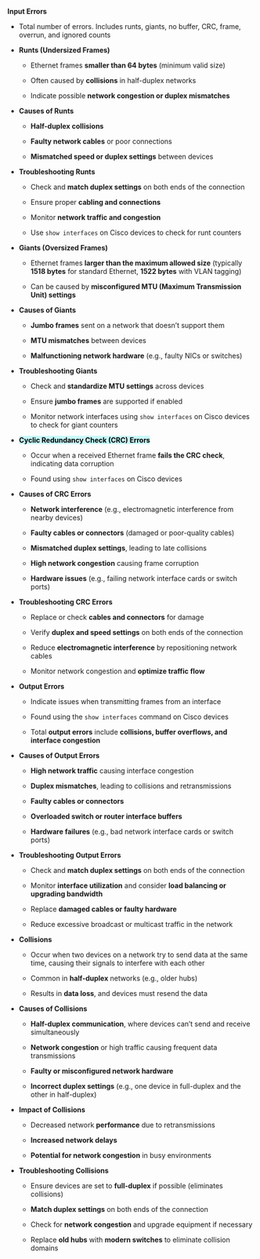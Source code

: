 **Input Errors**
- Total number of errors. Includes runts, giants, no buffer, CRC, frame, overrun, and ignored counts
- **Runts (Undersized Frames)**
    
    - Ethernet frames **smaller than 64 bytes** (minimum valid size)
        
    - Often caused by **collisions** in half-duplex networks
        
    - Indicate possible **network congestion or duplex mismatches**
        
- **Causes of Runts**
    
    - **Half-duplex collisions**
        
    - **Faulty network cables** or poor connections
        
    - **Mismatched speed or duplex settings** between devices
        
- **Troubleshooting Runts**
    
    - Check and **match duplex settings** on both ends of the connection
        
    - Ensure proper **cabling and connections**
        
    - Monitor **network traffic and congestion**
        
    - Use `show interfaces` on Cisco devices to check for runt counters


- **Giants (Oversized Frames)**
    
    - Ethernet frames **larger than the maximum allowed size** (typically **1518 bytes** for standard Ethernet, **1522 bytes** with VLAN tagging)
        
    - Can be caused by **misconfigured MTU (Maximum Transmission Unit) settings**
        
- **Causes of Giants**
    
    - **Jumbo frames** sent on a network that doesn’t support them
        
    - **MTU mismatches** between devices
        
    - **Malfunctioning network hardware** (e.g., faulty NICs or switches)
        
- **Troubleshooting Giants**
    
    - Check and **standardize MTU settings** across devices
        
    - Ensure **jumbo frames** are supported if enabled
        
    - Monitor network interfaces using `show interfaces` on Cisco devices to check for giant counters

- **<mark style="background: #ABF7F7A6;">Cyclic Redundancy Check (CRC) Errors</mark>**
    
    - Occur when a received Ethernet frame **fails the CRC check**, indicating data corruption
        
    - Found using `show interfaces` on Cisco devices
        
- **Causes of CRC Errors**
    
    - **Network interference** (e.g., electromagnetic interference from nearby devices)
        
    - **Faulty cables or connectors** (damaged or poor-quality cables)
        
    - **Mismatched duplex settings**, leading to late collisions
        
    - **High network congestion** causing frame corruption
        
    - **Hardware issues** (e.g., failing network interface cards or switch ports)
        
- **Troubleshooting CRC Errors**
    
    - Replace or check **cables and connectors** for damage
        
    - Verify **duplex and speed settings** on both ends of the connection
        
    - Reduce **electromagnetic interference** by repositioning network cables
        
    - Monitor network congestion and **optimize traffic flow**

- **Output Errors**
    
    - Indicate issues when transmitting frames from an interface
        
    - Found using the `show interfaces` command on Cisco devices
        
    - Total **output errors** include **collisions, buffer overflows, and interface congestion**
        
- **Causes of Output Errors**
    
    - **High network traffic** causing interface congestion
        
    - **Duplex mismatches**, leading to collisions and retransmissions
        
    - **Faulty cables or connectors**
        
    - **Overloaded switch or router interface buffers**
        
    - **Hardware failures** (e.g., bad network interface cards or switch ports)
        
- **Troubleshooting Output Errors**
    
    - Check and **match duplex settings** on both ends of the connection
        
    - Monitor **interface utilization** and consider **load balancing or upgrading bandwidth**
        
    - Replace **damaged cables or faulty hardware**
        
    - Reduce excessive broadcast or multicast traffic in the network

- **Collisions**
    
    - Occur when two devices on a network try to send data at the same time, causing their signals to interfere with each other
        
    - Common in **half-duplex** networks (e.g., older hubs)
        
    - Results in **data loss**, and devices must resend the data
        
- **Causes of Collisions**
    
    - **Half-duplex communication**, where devices can’t send and receive simultaneously
        
    - **Network congestion** or high traffic causing frequent data transmissions
        
    - **Faulty or misconfigured network hardware**
        
    - **Incorrect duplex settings** (e.g., one device in full-duplex and the other in half-duplex)
        
- **Impact of Collisions**
    
    - Decreased network **performance** due to retransmissions
        
    - **Increased network delays**
        
    - **Potential for network congestion** in busy environments
        
- **Troubleshooting Collisions**
    
    - Ensure devices are set to **full-duplex** if possible (eliminates collisions)
        
    - **Match duplex settings** on both ends of the connection
        
    - Check for **network congestion** and upgrade equipment if necessary
        
    - Replace **old hubs** with **modern switches** to eliminate collision domains

